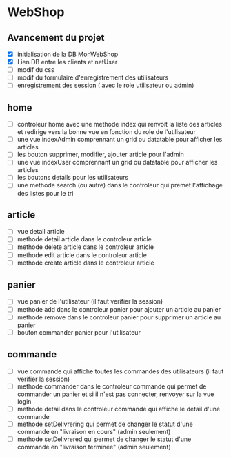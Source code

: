 # WebShop
## Avancement du projet

- [x] initialisation de la DB MonWebShop
- [x] Lien DB entre les clients et netUser
- [ ] modif du css
- [ ] modif du formulaire d'enregistrement des utilisateurs
- [ ] enregistrement des session ( avec le role utilisateur ou admin)

## home
- [ ] controleur home avec une methode index qui renvoit la liste des articles et redirige vers la bonne vue en fonction du role de l'utilisateur
- [ ] une vue indexAdmin comprennant un grid ou datatable pour afficher les articles
- [ ] les bouton supprimer, modifier, ajouter article pour l'admin
- [ ] une vue indexUser comprennant un grid ou datatable pour afficher les articles
- [ ] les boutons details pour les utilisateurs
- [ ] une methode search (ou autre) dans le controleur qui premet l'affichage des listes pour le tri

## article
- [ ] vue detail article
- [ ] methode detail article dans le controleur article
- [ ] methode delete article dans le controleur article
- [ ] methode edit article dans le controleur article
- [ ] methode create article dans le controleur article

## panier
- [ ] vue panier de l'utilisateur (il faut verifier la session)
- [ ] methode add dans le controleur panier pour ajouter un article au panier
- [ ] methode remove dans le controleur panier pour supprimer un article au panier
- [ ] bouton commander panier pour l'utilisateur

## commande
- [ ] vue commande qui affiche toutes les commandes des utilisateurs (il faut verifier la session)
- [ ] methode commander dans le controleur commande qui permet de commander un panier et si il n'est pas connecter, renvoyer sur la vue login
- [ ] methode detail dans le controleur commande qui affiche le detail d'une commande
- [ ] methode setDelivrering qui permet de changer le statut d'une commande en "livraison en cours" (admin seulement)
- [ ] methode setDelivrered qui permet de changer le statut d'une commande en "livraison terminée" (admin seulement)
